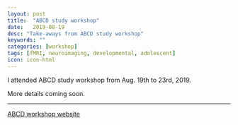 ```yaml
---
layout: post
title:  "ABCD study workshop"
date:   2019-08-19
desc: "Take-aways from ABCD study workshop"
keywords: ""
categories: [workshop]
tags: [fMRI, neuroimaging, developmental, adolescent]
icon: icon-html
---
```

I attended ABCD study workshop from Aug. 19th to 23rd, 2019.

More details coming soon.

---
[ABCD workshop website](https://abcdworkshop.github.io)